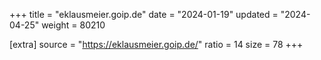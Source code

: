 +++
title = "eklausmeier.goip.de"
date = "2024-01-19"
updated = "2024-04-25"
weight = 80210

[extra]
source = "https://eklausmeier.goip.de/"
ratio = 14
size = 78
+++
